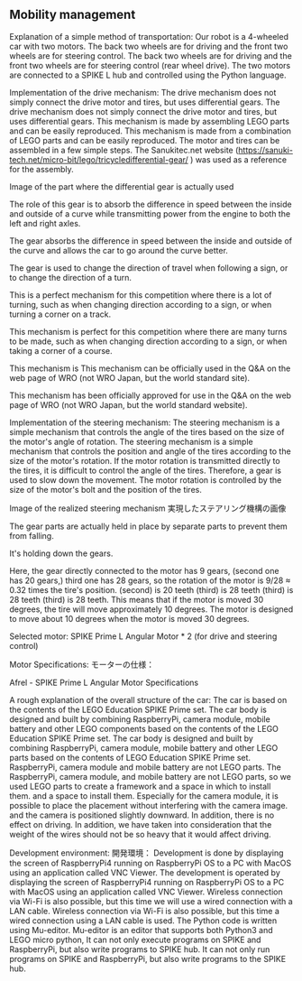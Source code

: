 ## Mobility management

Explanation of a simple method of transportation:
Our robot is a 4-wheeled car with two motors. The back two wheels are for driving and the front two wheels are for steering control.
The back two wheels are for driving and the front two wheels are for steering control (rear wheel drive).
The two motors are connected to a SPIKE L hub and controlled using the Python language.

Implementation of the drive mechanism:
The drive mechanism does not simply connect the drive motor and tires, but uses differential gears.
The drive mechanism does not simply connect the drive motor and tires, but uses differential gears. 
This mechanism is made by assembling LEGO parts and can be easily reproduced.
This mechanism is made from a combination of LEGO parts and can be easily reproduced. 
The motor and tires can be assembled in a few simple steps.
The Sanukitec.net website (https://sanuki-tech.net/micro-bit/lego/tricycledifferential-gear/ ) was used as a reference for the assembly.

Image of the part where the differential gear is actually used

The role of this gear is to absorb the difference in speed between the inside and outside of a curve while transmitting power from the engine to both the left and right axles.

The gear absorbs the difference in speed between the inside and outside of the curve and allows the car to go around the curve better.

The gear is used to change the direction of travel when following a sign, or to change the direction of a turn. 

This is a perfect mechanism for this competition where there is a lot of turning, such as when changing direction according to a sign, or when turning a corner on a track.

This mechanism is perfect for this competition where there are many turns to be made, such as when changing direction according to a sign, or when taking a corner of a course. 

This mechanism is
This mechanism can be officially used in the Q&A on the web page of WRO (not WRO Japan, but the world standard site).

This mechanism has been officially approved for use in the Q&A on the web page of WRO (not WRO Japan, but the world standard website).

Implementation of the steering mechanism:
The steering mechanism is a simple mechanism that controls the angle of the tires based on the size of the motor's angle of rotation.
The steering mechanism is a simple mechanism that controls the position and angle of the tires according to the size of the motor's rotation.
 If the motor rotation is transmitted directly to the tires, it is difficult to control the angle of the tires.
Therefore, a gear is used to slow down the movement.
The motor rotation is controlled by the size of the motor's bolt and the position of the tires.

Image of the realized steering mechanism
実現したステアリング機構の画像

The gear parts are actually held in place by separate parts to prevent them from falling.

It's holding down the gears.

Here, the gear directly connected to the motor has 9 gears, (second one has 20 gears,) third one has 28 gears, so the rotation of the motor is 9/28 ≈ 0.32 times the tire's position.
(second) is 20 teeth (third) is 28 teeth (third) is 28 teeth (third) is 28 teeth. 
This means that if the motor is moved 30 degrees, the tire will move approximately 10 degrees.
The motor is designed to move about 10 degrees when the motor is moved 30 degrees.

Selected motor:
SPIKE Prime L Angular Motor * 2 (for drive and steering control)

Motor Specifications:
モーターの仕様：

Afrel - SPIKE Prime L Angular Motor Specifications

A rough explanation of the overall structure of the car:
The car is based on the contents of the LEGO Education SPIKE Prime set.
The car body is designed and built by combining RaspberryPi, camera module, mobile battery and other LEGO components based on the contents of the LEGO Education SPIKE Prime set.
The car body is designed and built by combining RaspberryPi, camera module, mobile battery and other LEGO parts based on the contents of LEGO Education SPIKE Prime set.
RaspberryPi, camera module and mobile battery are not LEGO parts.
The RaspberryPi, camera module, and mobile battery are not LEGO parts, so we used LEGO parts to create a framework and a space in which to install them.
and a space to install them. Especially for the camera module, it is possible to place the placement without interfering with the camera image.
and the camera is positioned slightly downward. In addition, there is no effect on driving.
In addition, we have taken into consideration that the weight of the wires should not be so heavy that it would affect driving.

Development environment:
開発環境：
Development is done by displaying the screen of RaspberryPi4 running on RaspberryPi OS to a PC with MacOS using an application called VNC Viewer.
The development is operated by displaying the screen of RaspberryPi4 running on RaspberryPi OS to a PC with MacOS using an application called VNC Viewer.
Wireless connection via Wi-Fi is also possible, but this time we will use a wired connection with a LAN cable.
Wireless connection via Wi-Fi is also possible, but this time a wired connection using a LAN cable is used.
The Python code is written using Mu-editor.
Mu-editor is an editor that supports both Python3 and LEGO micro python,
It can not only execute programs on SPIKE and RaspberryPi, but also write programs to SPIKE hub.
It can not only run programs on SPIKE and RaspberryPi, but also write programs to the SPIKE hub.